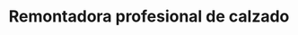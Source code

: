 ---
title: "Remontadora profesional de calzado"
url: /barbosa/remontadora-profesional-de-calzado/
shop: Schuhe
---